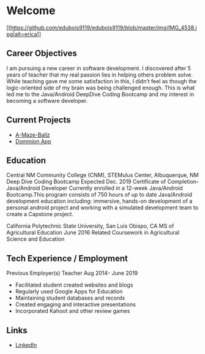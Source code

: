 # Welcome

[[https://github.com/edubois9119/edubois9119/blob/master/img/IMG_4538.jpg|alt=erica]]

## Career Objectives

I am pursuing a new career in software development. I discovered after 5 years of teacher that my real passion lies in helping others problem solve. While teaching gave me some satisfaction in this, I didn’t feel as though the logic-oriented side of my brain was being challenged enough. This is what led me to the Java/Android DeepDive Coding Bootcamp and my interest in becoming a software developer. 

## Current Projects

* [A-Maze-Ballz](https://github.com/edubois9119/a-maze-ballz) 
* [Dominion App](https://dominion-game.github.io/)

## Education

Central NM Community College (CNM), STEMulus Center, Albuquerque, NM
Deep Dive Coding Bootcamp						Expected Dec. 2019
Certificate of Completion- Java/Android Developer
  Currently enrolled in a 12-week Java/Android Bootcamp.This program consists of 750 hours of up to date Java/Android development education including: immersive, hands-on development of a personal android project and working with a simulated development team to create a Capstone project.

California Polytechnic State University, San Luis Obispo, CA
MS of Agricultural Education							June 2016
    Related Coursework in Agricultural Science and Education


## Tech Experience / Employment 

Previous Employer(s)
Teacher								Aug 2014- June 2019	
* Facilitated student created websites and blogs
* Regularly used Google Apps for Education
* Maintaining student databases and records
* Created engaging and interactive presentations
* Incorporated Kahoot and other review games


## Links

* [LinkedIn](https://www.linkedin.com/in/erica-dubois-90b171187/)
